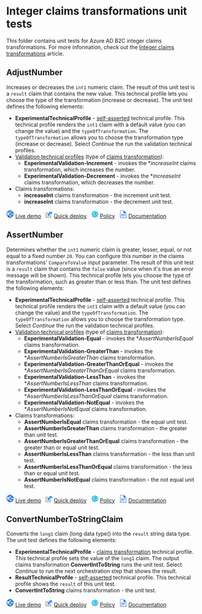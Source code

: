 # Integer claims transformations unit tests

This folder contains unit tests for Azure AD B2C integer claims transformations. For more information, check out the [Integer claims transformations](https://docs.microsoft.com/azure/active-directory-b2c/integer-transformations) article.

## AdjustNumber

Increases or decreases the `int1` numeric claim. The result of this unit test is a `result` claim that contains the new value. This technical profile lets you choose the type of the transformation (increase or decrease). The unit test defines the following elements:

- **ExperimentalTechnicalProfile** - [self-asserted](https://docs.microsoft.com/azure/active-directory-b2c/self-asserted-technical-profile) technical profile. This technical profile renders the `int1` claim with a default value (you can change the value) and the `typeOfTransformation`. The `typeOfTransformation` allows you to choose the transformation type (increase or decrease). Select *Continue* the run the validation technical profiles.
- [Validation technical profiles](https://docs.microsoft.com/azure/active-directory-b2c/validation-technical-profile) (type of [claims transformation](https://docs.microsoft.com/azure/active-directory-b2c/claims-transformation-technical-profile)):
  - **ExperimentalValidation-Increment** - invokes the **increaseInt* claims transformation, which increases the number.
  - **ExperimentalValidation-Decrement** - invokes the **increaseInt* claims transformation, which decreases the number.
- Claims transformations:
  - **increaseInt** claims transformation - the increment unit test.
  - **increaseInt** claims transformation - the decrement unit test.

![live demo](../../media/demo.png) [Live demo](https://b2clivedemo.b2clogin.com/b2clivedemo.onmicrosoft.com/B2C_1A_CT_AdjustNumber/oauth2/v2.0/authorize?client_id=cfaf887b-a9db-4b44-ac47-5efff4e2902c&nonce=defaultNonce&redirect_uri=https%3A%2F%2Fjwt.ms&scope=openid&response_type=id_token&prompt=login) &nbsp; ![Quick deploy](../../media/deploy.png) [Quick deploy](https://b2ciefsetupapp.azurewebsites.net/)  &nbsp; ![policy](../../media/policy.png) [Policy](CT_AdjustNumber.xml) &nbsp;  ![documentation](../../media/doc.png) [Documentation](https://docs.microsoft.com/azure/active-directory-b2c/integer-transformations#adjustnumber)

## AssertNumber

Determines whether the `int1` numeric claim is greater, lesser, equal, or not equal to a fixed number `20`. You can configure this number in the claims transformations' `CompareToValue` input parameter. The result of this unit test is a `result` claim that contains the `false` value (since when it's true an error message will be shown). This technical profile lets you choose the type of the transformation, such as greater than or less than. The unit test defines the following elements:

- **ExperimentalTechnicalProfile** - [self-asserted](https://docs.microsoft.com/azure/active-directory-b2c/self-asserted-technical-profile) technical profile. This technical profile renders the `int1` claim with a default value (you can change the value) and the `typeOfTransformation`. The `typeOfTransformation` allows you to choose the transformation type. Select *Continue* the run the validation technical profiles.
- [Validation technical profiles](https://docs.microsoft.com/azure/active-directory-b2c/validation-technical-profile) (type of [claims transformation](https://docs.microsoft.com/azure/active-directory-b2c/claims-transformation-technical-profile)):
  - **ExperimentalValidation-Equal** - invokes the **AssertNumberIsEqual* claims transformation.
  - **ExperimentalValidation-GreaterThan** - invokes the **AssertNumberIsGreaterThan* claims transformation.
  - **ExperimentalValidation-GreaterThanOrEqual** - invokes the **AssertNumberIsGreaterThanOrEqual* claims transformation.
  - **ExperimentalValidation-LessThan** - invokes the **AssertNumberIsLessThan* claims transformation.
  - **ExperimentalValidation-LessThanOrEqual** - invokes the **AssertNumberIsLessThanOrEqual* claims transformation.
  - **ExperimentalValidation-NotEqual** - invokes the **AssertNumberIsNotEqual* claims transformation.
- Claims transformations:
  - **AssertNumberIsEqual** claims transformation - the equal unit test.
  - **AssertNumberIsGreaterThan** claims transformation - the greater than unit test.
  - **AssertNumberIsGreaterThanOrEqual** claims transformation - the greater than or equal unit test.
  - **AssertNumberIsLessThan** claims transformation - the less than unit test.
  - **AssertNumberIsLessThanOrEqual** claims transformation - the less than or equal unit test.
  - **AssertNumberIsNotEqual** claims transformation - the not equal unit test.

![live demo](../../media/demo.png) [Live demo](https://b2clivedemo.b2clogin.com/b2clivedemo.onmicrosoft.com/B2C_1A_CT_AssertNumber/oauth2/v2.0/authorize?client_id=cfaf887b-a9db-4b44-ac47-5efff4e2902c&nonce=defaultNonce&redirect_uri=https%3A%2F%2Fjwt.ms&scope=openid&response_type=id_token&prompt=login) &nbsp; ![Quick deploy](../../media/deploy.png) [Quick deploy](https://b2ciefsetupapp.azurewebsites.net/)  &nbsp; ![policy](../../media/policy.png) [Policy](CT_AssertNumber.xml) &nbsp;  ![documentation](../../media/doc.png) [Documentation](https://docs.microsoft.com/azure/active-directory-b2c/integer-transformations#assertnumber)


## ConvertNumberToStringClaim

Converts the `long1` claim (long data type() into the `result` string data type. The unit test defines the following elements:

- **ExperimentalTechnicalProfile** - [claims transformation](https://docs.microsoft.com/azure/active-directory-b2c/claims-transformation-technical-profile) technical profile. This technical profile sets the value of the `long1` claim. The output claims transformation **ConvertIntToString** runs the unit test. Select *Continue* to run the next orchestration step that shows the result.
- **ResultTechnicalProfile** - [self-asserted](https://docs.microsoft.com/azure/active-directory-b2c/self-asserted-technical-profile) technical profile. This technical profile shows the `result` of this unit test.
- **ConvertIntToString** claims transformation - the unit test.

![live demo](../../media/demo.png) [Live demo](https://b2clivedemo.b2clogin.com/b2clivedemo.onmicrosoft.com/B2C_1A_CT_ConvertNumberToStringClaim/oauth2/v2.0/authorize?client_id=cfaf887b-a9db-4b44-ac47-5efff4e2902c&nonce=defaultNonce&redirect_uri=https%3A%2F%2Fjwt.ms&scope=openid&response_type=id_token&prompt=login) &nbsp; ![Quick deploy](../../media/deploy.png) [Quick deploy](https://b2ciefsetupapp.azurewebsites.net/)  &nbsp; ![policy](../../media/policy.png) [Policy](CT_ConvertNumberToStringClaim.xml) &nbsp;  ![documentation](../../media/doc.png) [Documentation](https://docs.microsoft.com/azure/active-directory-b2c/string-transformations#convertnumbertostringclaim)
